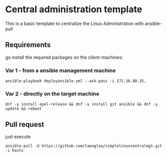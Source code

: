 # Central administration template

This is a basic template to centralize the Linux Administration with ansible-pull

## Requirements

go install the required packages on the client-machines:

### Var 1 - from a ansible management machine
    
    ansible-playbook deployansible.yml --ask-pass -i 172.16.80.35,

### Var 2 - directly on the target machine

    dnf -y install epel-release && dnf -y install git ansible && dnf -y update && reboot

## Pull request

just execute

    ansible-pull -U https://github.com/laenglea/simplelinuxcentralmgt.git -i hosts
